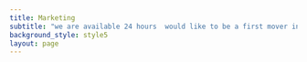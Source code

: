 ```yaml
---
title: Marketing
subtitle: "we are available 24 hours  would like to be a first mover in the market because there are several benefits to doing this. First of all, there will be less competitors on this stage which would be helpful to attain high cost of products. As compared to other options like early followers and late followers, cash flow will flow will be on highest point.\rIf we will enter as an early mover in the market, we can attain popularity as compare to others. It will be beneficial to take experience in the competitive era of technology. People will prefer us firstly if we will go as a first mover. \rWe can better establish our business better as first mover in the market. There are several benefits to be a first mover, I would definitely like to enter as an early mover."
background_style: style5
layout: page
---
```


